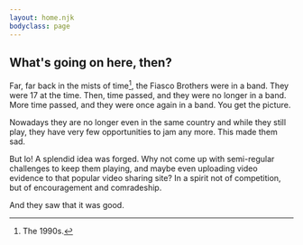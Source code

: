 ```yaml
---
layout: home.njk
bodyclass: page
---
```


<section class="about">

## What's going on here, then?

Far, far back in the mists of time[^nineties], the Fiasco Brothers were in a band. They were 17 at the time. Then, time passed, and they were no longer in a band. More time passed, and they were once again in a band. You get the picture.

Nowadays they are no longer even in the same country and while they still play, they have very few opportunities to jam any more. This made them sad.

But lo! A splendid idea was forged. Why not come up with semi-regular challenges to keep them playing, and maybe even uploading video evidence to that popular video sharing site? In a spirit not of competition, but of encouragement and comradeship.

And they saw that it was good.

[^nineties]: The 1990s.

</section>

